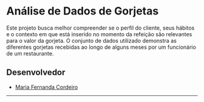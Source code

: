 # Análise de Dados de Gorjetas

Este projeto busca melhor compreender se o perfil do cliente, seus hábitos e o contexto em que está inserido no momento da refeição são relevantes para o valor da gorjeta. O conjunto de dados  utilizado demonstra as diferentes gorjetas recebidas ao longo de alguns meses por  um funcionário de um restaurante.

## Desenvolvedor
 - [Maria Fernanda Cordeiro](https://github.com/Fernanda-Cordeiro)

---
